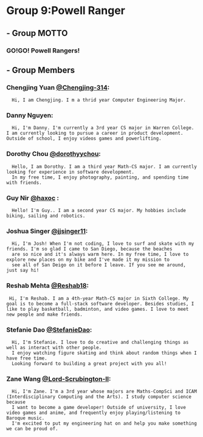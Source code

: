 # Group 9:Powell Ranger

## - Group MOTTO

### GO!GO! Powell Rangers!

## - Group Members

###  Chengjing Yuan [@Chengjing-314](https://github.com/Chengjing-314): 
      Hi, I am Chengjing. I m a thrid year Computer Engineering Major.
     
###  Danny Nguyen:
      Hi, I'm Danny. I'm currently a 3rd year CS major in Warren College. I am currently looking to pursue a career in product development. Outside of school, I enjoy videos games and powerlifting.

###  Dorothy Chou [@dorothyychou](https://github.com/dorothyychou):
      Hello, I am Dorothy. I am a third year Math-CS major. I am currently looking for experience in software development.
      In my free time, I enjoy photography, painting, and spending time with friends.

###  Guy Nir [@haxoc](https://github.com/haxoc) :
      Hello! I'm Guy.. I am a second year CS major. My hobbies include biking, sailing and robotics.

###  Joshua Singer [@jjsinger11](https://github.com/jjsinger11):
      Hi, I'm Josh! When I'm not coding, I love to surf and skate with my friends. I'm so glad I came to San Diego, because the beaches
      are so nice and it's always warm here. In my free time, I love to explore new places on my bike and I've made it my mission to
      see all of San Deigo on it before I leave. If you see me around, just say hi!

###  Reshab Mehta [@Reshab18](https://github.com/Reshab18):
     Hi, I'm Reshab. I am a 4th-year Math-CS major in Sixth College. My goal is to become a full-stack software developer. Besides studies, I like to play basketball, badminton, and video games. I love to meet new people and make friends. 

###  Stefanie Dao [@StefanieDao](https://github.com/StefanieDao):
      Hi, I'm Stefanie. I love to do creative and challenging things as well as interact with other people. 
      I enjoy watching figure skating and think about random things when I have free time. 
      Looking forward to building a great project with you all! 

###  Zane Wang [@Lord-Scrubington-II](https://github.com/Lord-Scrubington-II):
      Hi, I'm Zane. I'm a 3rd year whose majors are Maths-CompSci and ICAM (Interdisciplinary Computing and the Arts). I study computer science because   
      I want to become a game developer! Outside of university, I love video games and anime, and frequently enjoy playing/listening to Baroque music.    
      I'm excited to put my engineering hat on and help you make something we can be proud of.
